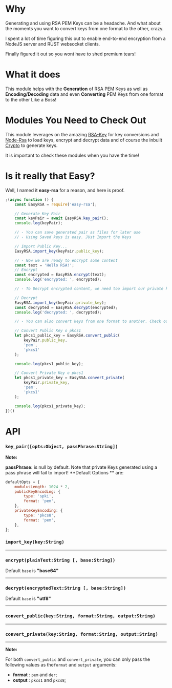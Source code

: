 # Why

Generating and using RSA PEM Keys can be a headache. And what about the moments you want to convert keys from one format to the other, crazy.

I spent a lot of time figuring this out to enable end-to-end encryption from a NodeJS server and RUST websocket clients.

Finally figured it out so you wont have to shed premium tears!

# What it does

This module helps with the **Generation** of RSA PEM Keys as well as **Encoding/Decoding** data and even **Converting** PEM Keys from one format to the other Like a Boss!

# Modules You Need to Check Out

This module leverages on the amazing [RSA-Key](https://www.npmjs.com/package/rsa-key) for key conversions and [Node-Rsa](https://www.npmjs.com/package/node-rsa) to load keys, encrypt and decrypt data and of course the inbuilt [Crypto](https://nodejs.org/api/crypto.html) to generate keys.

It is important to check these modules when you have the time!

# Is it really that **Easy**?

Well, I named it **easy-rsa** for a reason, and here is proof.

```javascript
;(async function () {
	const EasyRSA = require('easy-rsa');

	// Generate Key Pair
	const keyPair = await EasyRSA.key_pair();
	console.log(keyPair);

	// - You can save generated pair as files for later use
	// - Using Saved keys is easy. JUst Import the Keys

	// Import Public Key...
	EasyRSA.import_key(keyPair.public_key);

	// - Now we are ready to encrypt some content
	const text = 'Hello RSA!';
	// Encrypt
	const encrypted = EasyRSA.encrypt(text);
	console.log('encrypted: ', encrypted);

	// - To Decrypt encrypted content, we need too import our private key

	// Decrypt
	EasyRSA.import_key(keyPair.private_key);
	const decrypted = EasyRSA.decrypt(encrypted);
	console.log('decrypted: ', decrypted);

	// - You can also convert keys from one format to another. Check out https://www.npmjs.com/package/rsa-key

	// Convert Public Key o pkcs1
	let pkcs1_public_key = EasyRSA.convert_public(
		keyPair.public_key,
		'pem',
		'pkcs1'
	);

	console.log(pkcs1_public_key);

	// Convert Private Key o pkcs1
	let pkcs1_private_key = EasyRSA.convert_private(
		keyPair.private_key,
		'pem',
		'pkcs1'
	);

	console.log(pkcs1_private_key);
})()
```

# API

### `key_pair([opts:Object, passPhrase:String])`

**Note:**

**passPhrase:** is null by default. Note that private Keys generated using a pass phrase will fail to import!
**Default Options ** are:

```javascript
defaultOpts = {
	modulusLength: 1024 * 2,
	publicKeyEncoding: {
		type: 'spki',
		format: 'pem',
	},
	privateKeyEncoding: {
		type: 'pkcs8',
		format: 'pem',
	},
};
```

### ```import_key(key:String)```

---

### ```encrypt(plainText:String [, base:String])```

Default ```base``` is **"base64"**

---

### ```decrypt(encryptedText:String [, base:String])```
Default ```base``` is **"utf8"**

---

### ```convert_public(key:String, format:String, output:String) ```

---

### ```convert_private(key:String, format:String, output:String) ```

---

**Note:**

For both ```convert_public``` and ```convert_private```, you can only pass the following values as the```format``` and ```output``` arguments:

- **format** : ```pem``` and ```der```;
- **output** : ```pkcs1``` and ```pkcs8```;
